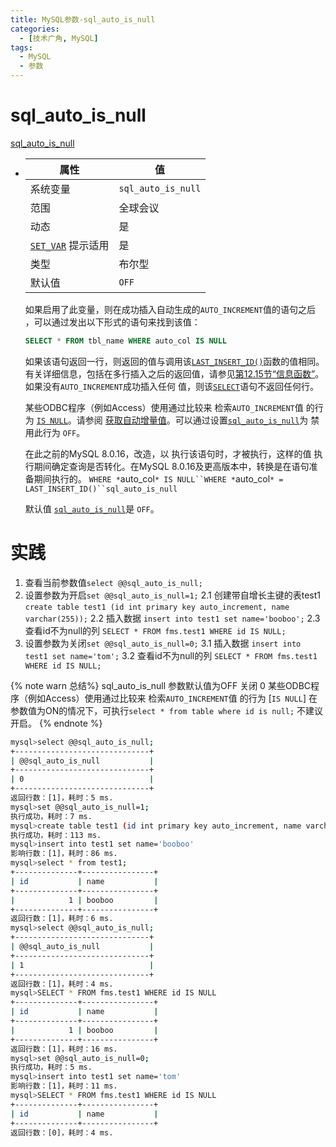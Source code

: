 ```yaml
---
title: MySQL参数-sql_auto_is_null
categories:
  - [技术广角, MySQL]
tags:
  - MySQL
  - 参数
---
```


# sql_auto_is_null

[sql_auto_is_null](https://dev.mysql.com/doc/refman/8.0/en/server-system-variables.html#sysvar_sql_auto_is_null)

- | 属性                                                                                                       | 值                 |
  | ---------------------------------------------------------------------------------------------------------- | ------------------ |
  | 系统变量                                                                                                   | `sql_auto_is_null` |
  | 范围                                                                                                       | 全球会议           |
  | 动态                                                                                                       | 是                 |
  | [`SET_VAR`](https://dev.mysql.com/doc/refman/8.0/en/optimizer-hints.html#optimizer-hints-set-var) 提示适用 | 是                 |
  | 类型                                                                                                       | 布尔型             |
  | 默认值                                                                                                     | `OFF`              |

  如果启用了此变量，则在成功插入自动生成的`AUTO_INCREMENT`值的语句之后 ，可以通过发出以下形式的语句来找到该值：

  ```sql
  SELECT * FROM tbl_name WHERE auto_col IS NULL
  ```

  如果该语句返回一行，则返回的值与调用该[`LAST_INSERT_ID()`](https://dev.mysql.com/doc/refman/8.0/en/information-functions.html#function_last-insert-id)函数的值相同。
  有关详细信息，包括在多行插入之后的返回值，请参见[第12.15节“信息函数”](https://dev.mysql.com/doc/refman/8.0/en/information-functions.html)。如果没有`AUTO_INCREMENT`成功插入任何
  值，则该[`SELECT`](https://dev.mysql.com/doc/refman/8.0/en/select.html)语句不返回任何行。

  某些ODBC程序（例如Access）使用通过比较来 检索`AUTO_INCREMENT`值
  的行为 [`IS NULL`](https://dev.mysql.com/doc/refman/8.0/en/comparison-operators.html#operator_is-null)。请参阅 [获取自动增量值](https://dev.mysql.com/doc/connector-odbc/en/connector-odbc-usagenotes-functionality-last-insert-id.html)。可以通过设置[`sql_auto_is_null`](https://dev.mysql.com/doc/refman/8.0/en/server-system-variables.html#sysvar_sql_auto_is_null)为 禁用此行为 `OFF`。

  在此之前的MySQL 8.0.16，改造，以 执行该语句时，才被执行，这样的值
  执行期间确定查询是否转化。在MySQL 8.0.16及更高版本中，转换是在语句准备期间执行的。 `WHERE *`auto_col`* IS NULL``WHERE *`auto_col`* = LAST_INSERT_ID()``sql_auto_is_null`

  默认值 [`sql_auto_is_null`](https://dev.mysql.com/doc/refman/8.0/en/server-system-variables.html#sysvar_sql_auto_is_null)是 `OFF`。

# 实践

1. 查看当前参数值`select @@sql_auto_is_null;`
2. 设置参数为开启`set @@sql_auto_is_null=1;`
   2.1 创建带自增长主键的表test1 `create table test1 (id int primary key auto_increment, name varchar(255));`
   2.2 插入数据 `insert into test1 set name='booboo';`
   2.3 查看id不为null的列 `SELECT * FROM fms.test1 WHERE id IS NULL;`
3. 设置参数为关闭`set @@sql_auto_is_null=0;`
   3.1 插入数据 `insert into test1 set name='tom';`
   3.2 查看id不为null的列 `SELECT * FROM fms.test1 WHERE id IS NULL;`

{% note warn 总结%}
sql_auto_is_null 参数默认值为OFF 关闭 0
某些ODBC程序（例如Access）使用通过比较来 检索`AUTO_INCREMENT`值 的行为 [`IS NULL`]
在参数值为ON的情况下，可执行`select * from table where id is null;`
不建议开启。
{% endnote %}

```bash
mysql>select @@sql_auto_is_null;
+------------------------------+
| @@sql_auto_is_null           |
+------------------------------+
| 0                            |
+------------------------------+
返回行数：[1]，耗时：5 ms.
mysql>set @@sql_auto_is_null=1;
执行成功，耗时：7 ms.
mysql>create table test1 (id int primary key auto_increment, name varchar(255));
执行成功，耗时：113 ms.
mysql>insert into test1 set name='booboo'
影响行数：[1]，耗时：86 ms.
mysql>select * from test1;
+--------------+----------------+
| id           | name           |
+--------------+----------------+
|            1 | booboo         |
+--------------+----------------+
返回行数：[1]，耗时：6 ms.
mysql>select @@sql_auto_is_null;
+------------------------------+
| @@sql_auto_is_null           |
+------------------------------+
| 1                            |
+------------------------------+
返回行数：[1]，耗时：4 ms.
mysql>SELECT * FROM fms.test1 WHERE id IS NULL
+--------------+----------------+
| id           | name           |
+--------------+----------------+
|            1 | booboo         |
+--------------+----------------+
返回行数：[1]，耗时：16 ms.
mysql>set @@sql_auto_is_null=0;
执行成功，耗时：5 ms.
mysql>insert into test1 set name='tom'
影响行数：[1]，耗时：11 ms.
mysql>SELECT * FROM fms.test1 WHERE id IS NULL
+--------------+----------------+
| id           | name           |
+--------------+----------------+
返回行数：[0]，耗时：4 ms.
```
